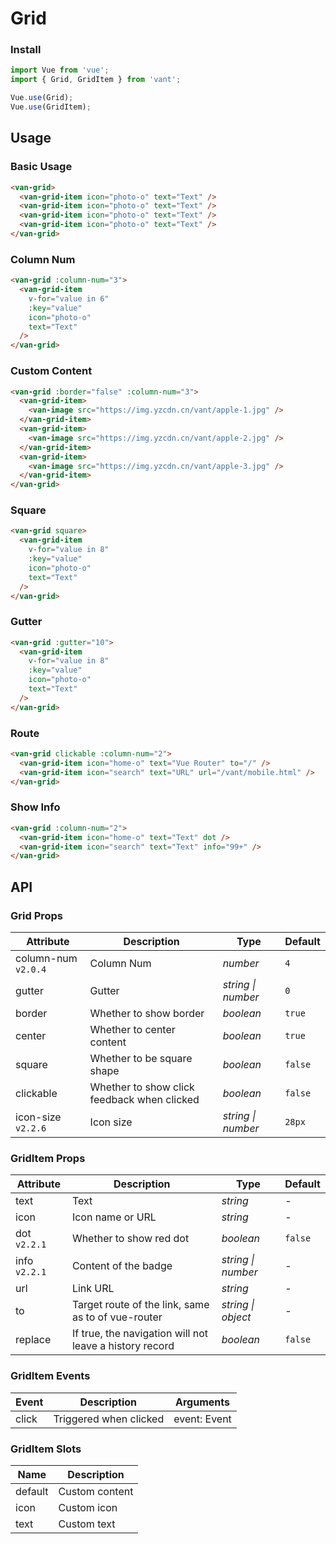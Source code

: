 # Grid

### Install

``` javascript
import Vue from 'vue';
import { Grid, GridItem } from 'vant';

Vue.use(Grid);
Vue.use(GridItem);
```

## Usage

### Basic Usage

```html
<van-grid>
  <van-grid-item icon="photo-o" text="Text" />
  <van-grid-item icon="photo-o" text="Text" />
  <van-grid-item icon="photo-o" text="Text" />
  <van-grid-item icon="photo-o" text="Text" />
</van-grid>
```

### Column Num

```html
<van-grid :column-num="3">
  <van-grid-item
    v-for="value in 6"
    :key="value"
    icon="photo-o"
    text="Text"
  />
</van-grid>
```

### Custom Content

```html
<van-grid :border="false" :column-num="3">
  <van-grid-item>
    <van-image src="https://img.yzcdn.cn/vant/apple-1.jpg" />
  </van-grid-item>
  <van-grid-item>
    <van-image src="https://img.yzcdn.cn/vant/apple-2.jpg" />
  </van-grid-item>
  <van-grid-item>
    <van-image src="https://img.yzcdn.cn/vant/apple-3.jpg" />
  </van-grid-item>
</van-grid>
```

### Square

```html
<van-grid square>
  <van-grid-item
    v-for="value in 8"
    :key="value"
    icon="photo-o"
    text="Text"
  />
</van-grid>
```

### Gutter

```html
<van-grid :gutter="10">
  <van-grid-item
    v-for="value in 8"
    :key="value"
    icon="photo-o"
    text="Text"
  />
</van-grid>
```

### Route

```html
<van-grid clickable :column-num="2">
  <van-grid-item icon="home-o" text="Vue Router" to="/" />
  <van-grid-item icon="search" text="URL" url="/vant/mobile.html" />
</van-grid>
```

### Show Info

```html
<van-grid :column-num="2">
  <van-grid-item icon="home-o" text="Text" dot />
  <van-grid-item icon="search" text="Text" info="99+" />
</van-grid>
```

## API

### Grid Props

| Attribute | Description | Type | Default |
|------|------|------|------|
| column-num `v2.0.4` | Column Num | *number* | `4` |
| gutter | Gutter | *string \| number* | `0` |
| border | Whether to show border | *boolean* | `true` |
| center | Whether to center content | *boolean* | `true` |
| square | Whether to be square shape | *boolean* | `false` |
| clickable | Whether to show click feedback when clicked | *boolean* | `false` |
| icon-size `v2.2.6` | Icon size | *string \| number* | `28px` |

### GridItem Props

| Attribute | Description | Type | Default |
|------|------|------|------|
| text | Text | *string* | - |
| icon | Icon name or URL | *string* | - |
| dot `v2.2.1` | Whether to show red dot | *boolean* | `false` |
| info `v2.2.1` | Content of the badge | *string \| number* | - |
| url | Link URL | *string* | - |
| to | Target route of the link, same as to of vue-router | *string \| object* | - |
| replace | If true, the navigation will not leave a history record | *boolean* | `false` |

### GridItem Events

| Event | Description | Arguments |
|------|------|------|
| click | Triggered when clicked | event: Event |

### GridItem Slots

| Name | Description |
|------|------|
| default | Custom content |
| icon | Custom icon |
| text | Custom text |
